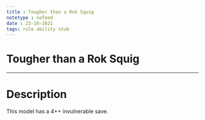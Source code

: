 ```yaml
---
title : Tougher than a Rok Squig
notetype : nofeed
date : 23-10-2021
tags: rule ability stub
---
```


# Tougher than a Rok Squig

---

# Description

This model has a 4++ invulnerable save.